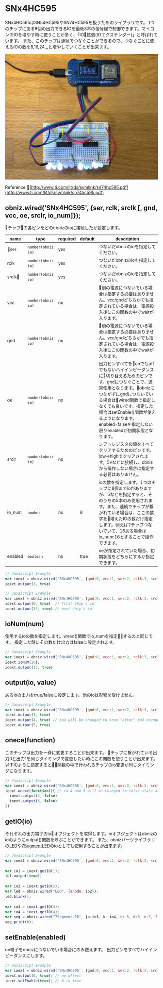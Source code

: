 # SNx4HC595

SNx4HC595はSN54HC595やSN74HC595を扱うためのライブラリです。
1つのチップにある8個の出力できるIOを最低3本の信号線で制御できます。マイコンのIOを増やす時に使うことが多く、「IO拡張(IOエクステンダー)」と呼ばれています。
また、このチップは連続でつなぐことができるので、つなぐごとに使えるIOの数を8,16,24,,,と増やしていくことが出来ます。

![](./image.jpg)

Reference
[http://www.ti.com/lit/ds/symlink/sn74hc595.pdf](http://www.ti.com/lit/ds/symlink/sn74hc595.pdf)

## obniz.wired('SNx4HC595', {ser, rclk, srclk [, gnd, vcc, oe, srclr, io_num]});

チップの各ピンをどのobnizのioに接続したか設定します。

name | type | required | default | description
--- | --- | --- | --- | ---
ser | `number(obniz io)` | yes |  | つないだobnizのioを指定してください。
rclk | `number(obniz io)` | yes |   | つないだobnizのioを指定してください。
srclk | `number(obniz io)` | yes |   | つないだobnizのioを指定してください。
vcc | `number(obniz io)` | no |   | 別の電源につないでいる場合は指定する必要はありません。vcc/gndどちらかでも指定されている場合は、電源投入後にこの関数の中でwaitが入ります。
gnd | `number(obniz io)` | no |   | 別の電源につないでいる場合は指定する必要はありません。vcc/gndどちらかでも指定されている場合は、電源投入後にこの関数の中でwaitが入ります。
oe | `number(obniz io)` | no |   | 出力ピンすべてをonでもoffでもないハイインピーダンスに切り替えるためのピンです。gndにつなぐことで、通常使用となります。obnizにつながずにgndにつないでいる場合はwired関数で指定しなくても良いです。指定した場合はsetEnable()関数が使えるようになります。enabled=falseを指定しない限りenabledが初期状態となります。
srclr | `number(obniz io)` | no |   | シフトレジスタの値をすべてクリアするためのピンです。low->highでクリアされます。5vなどに接続し、obnizから操作しない場合は指定する必要はありません。
io_num | `number` | no | 8  | ioの数を指定します。1つのチップに8個までioがありますが、5などを指定すると、そのうちの5本のみ使用されます。また、連続でチップが繋がれている場合は、ここの数字を増えたIOの数だけ指定します。例えば2チップつないでいて、16ある場合はio_num:16とすることで操作できます。
enabled | `boolean` | no | true  | oeが指定されていた場合、初期状態をどちらにするか指定できます。


```Javascript
// Javascript Example
var ioext = obniz.wired('SNx4HC595', {gnd:0, vcc:1, ser:2, rclk:3, srclk:4});
ioext.output(3, true)
```

```Javascript
// Javascript Example
var ioext = obniz.wired('SNx4HC595', {gnd:0, vcc:1, ser:2, rclk:3, srclk:4, io_num:16});
ioext.output(0, true)  // first chip's io
ioext.output(15, true) // next chip's io
```

## ioNum(num)

使用するioの数を指定します。wired()関数でio_numを指定するのと同じです。
指定した時にその数だけ出力はfalseに設定されます。
```Javascript
// Javascript Example
var ioext = obniz.wired('SNx4HC595', {gnd:0, vcc:1, ser:2, rclk:3, srclk:4});
ioext.ioNum(16);
ioext.output(15, true)
```

## output(io, value)
あるioの出力をtrue/falseに設定します。他のioは影響を受けません。

```Javascript
// Javascript Example
var ioext = obniz.wired('SNx4HC595', {gnd:0, vcc:1, ser:2, rclk:3, srclk:4});
ioext.output(3, true)
ioext.output(4, true) // io4 will be changed to true "after" io3 changed to true.
ioext.output(5, true)
```

## onece(function)
このチップは出力を一斉に変更することが出来ます。
チップに繋がれている出力0と出力1を同じタイミングで変更したい時にこの関数を使うことが出来ます。
以下のように指定すると関数の中で行われるチップのio変更が同じタイミングになります。

```Javascript
// Javascript Example
var ioext = obniz.wired('SNx4HC595', {gnd:0, vcc:1, ser:2, rclk:3, srclk:4});
ioext.onece(function(){ // io 4 and 5 will be changed to false state at same timing.
  ioext.output(4, false)
  ioext.output(5, false)
})
```

## getIO(io)
それぞれの出力端子のioオブジェクトを取得します。ioオブジェクトはobnizのioのようにoutput()関数を呼ぶことができます。
また、obnizパーツライブラリの[LED](./LED)や[7SegmentLED](./7SegmentLED)のioとしても使用することが出来ます。

```Javascript
// Javascript Example
var ioext = obniz.wired('SNx4HC595', {gnd:0, vcc:1, ser:2, rclk:3, srclk:4});

var io1 = ioext.getIO(1);
io1.output(true);

var io2 = ioext.getIO(2);
var led = obniz.wired("LED", {anode: io2});
led.blink();

var io3 = ioext.getIO(3);
var io4 = ioext.getIO(4);
var seg = obniz.wired("7SegmentLED", {a:io3, b: io4, c: 5, d:6, e:7, f:8, g:9, common:10});
seg.print(0);
```

## setEnable(enabled)
oe端子をobnizにつないでいる場合にのみ使えます。
出力ピンをすべてハイインピーダンスにします。

```Javascript
// Javascript Example
var ioext = obniz.wired('SNx4HC595', {gnd:0, vcc:1, ser:2, rclk:3, srclk:4, oe:5, enabled: false});
ioext.output(0, true); // no affect
ioext.setEnable(true); // 0 is true
```